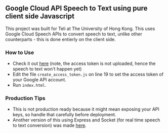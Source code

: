 ## Google Cloud API Speech to Text using pure client side Javascript
This project was built for Teli at The University of Hong Kong. This uses Google Cloud Speech APIs to convert speech to text, unlike other counterparts - this is done entierly on the client side.

### How to Use
- Check it out [here](http://brahmnoor.me/GoogleCloudSpeech2TextJS/ "here") (note, the access token is not uploaded, hence the speech to text won't happen yet)
- Edit the file `create_access_token.js` on line 19 to set the access token of your Google API account.
- Run `index.html`.


### Production Tips
- This is not production ready because it might mean exposing your API keys, so handle that carefully before deployment.
- Another version of this using Express and Socket (for real time speech to text conversion) was made [here](https://github.com/brahmnoor/TextToSpeech "here"). 
